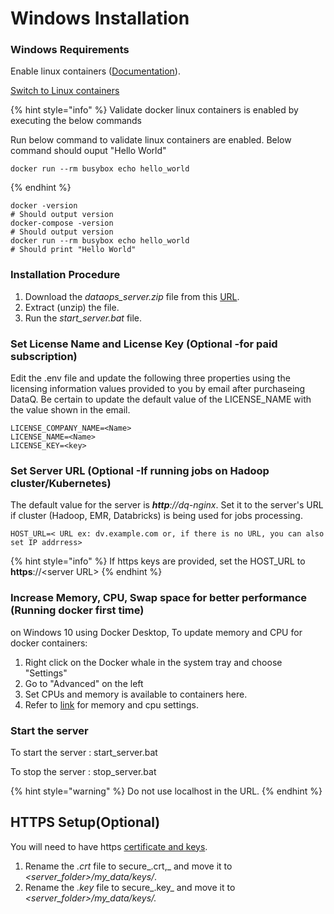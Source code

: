 # Windows Installation

###

### Windows Requirements

Enable linux containers ([Documentation](https://docs.microsoft.com/en-us/virtualization/windowscontainers/deploy-containers/linux-containers)).

[Switch to Linux containers](https://docs.microsoft.com/en-us/virtualization/windowscontainers/quick-start/quick-start-windows-10-linux)



{% hint style="info" %}
Validate docker linux containers is enabled by executing the below commands

Run below command to validate linux containers are enabled. Below command should ouput "Hello World"

```
docker run --rm busybox echo hello_world
```
{% endhint %}

```
docker -version
# Should output version
docker-compose -version
# Should output version
docker run --rm busybox echo hello_world
# Should print "Hello World"
```



### Installation Procedure

1. Download the _dataops\_server.zip_ file from this [URL](https://dataops-store.s3.amazonaws.com/dataops\_server.zip).
2. Extract (unzip) the file.
3. Run the _start\_server.bat_ file.



###

### Set License Name and License Key (Optional -for paid subscription) <a href="#mickey" id="mickey"></a>

Edit the .env file and update the following three properties using the licensing information values provided to you by email after purchaseing DataQ. Be certain to update the default value of the LICENSE\_NAME with the value shown in the email.

```
LICENSE_COMPANY_NAME=<Name>
LICENSE_NAME=<Name>
LICENSE_KEY=<key>
```





### Set Server URL (Optional -If running jobs on Hadoop cluster/Kubernetes)

The default value for the server is _**http**://dq-nginx_. Set it to the server's URL if cluster (Hadoop, EMR, Databricks) is being used for jobs processing.

```
HOST_URL=< URL ex: dv.example.com or, if there is no URL, you can also set IP addrress>
```

{% hint style="info" %}
If https keys are provided, set the HOST\_URL to **https**://\<server URL>&#x20;
{% endhint %}

### Increase  Memory, CPU, Swap space for better performance (Running docker first time)



on Windows 10 using Docker Desktop, To update memory and CPU for docker containers:

1. Right click on the Docker whale in the system tray and choose "Settings"
2. Go to "Advanced" on the left
3. Set  CPUs and  memory is available to containers here.
4. Refer to [link](prerequisites.md) for memory and cpu settings.

### Start the server&#x20;

To start the server : start\_server.bat

To stop the server : stop\_server.bat



{% hint style="warning" %}
Do not use localhost in the URL.
{% endhint %}

## HTTPS Setup(Optional)

You will need to have https [certificate and keys](https://www.knownhost.com/wiki/security/ssl).

1. Rename the _.crt_ file to secure_.crt,_ and move it to _\<server\_folder>/my\_data/keys/_.
2. Rename the _.key_ file to secure_.key_ and move it to _\<server\_folder>/my\_data/keys/._









